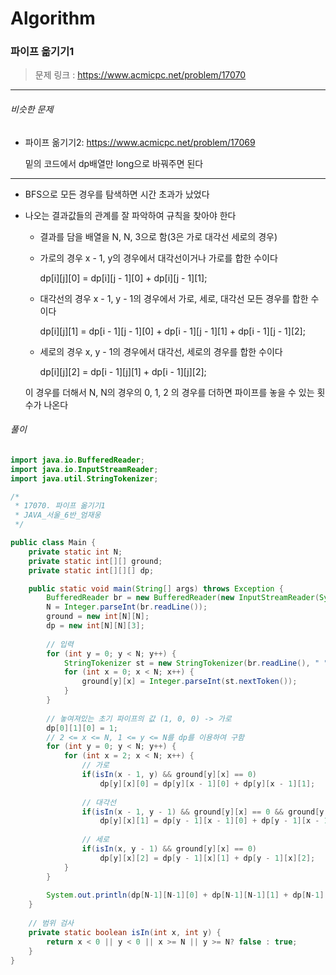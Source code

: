 # Algorithm

### 파이프 옮기기1

> 문제 링크 : https://www.acmicpc.net/problem/17070



*****

###### 비슷한 문제

* 파이프 옮기기2: https://www.acmicpc.net/problem/17069

  밑의 코드에서 dp배열만 long으로 바꿔주면 된다

*****



* BFS으로 모든 경우를 탐색하면 시간 초과가 났었다

  

 * 나오는 결과값들의 관계를 잘 파악하여 규칙을 찾아야 한다

   * 결과를 담을 배열을 N, N, 3으로 함(3은 가로 대각선 세로의 경우)

   * 가로의 경우 x - 1, y의 경우에서 대각선이거나 가로를 합한 수이다

     dp\[i\]\[j\][0] = dp\[i\]\[j - 1\][0] + dp\[i\]\[j - 1\][1];

   

   * 대각선의 경우 x - 1, y - 1의 경우에서 가로, 세로, 대각선 모든 경우를 합한 수이다

     dp\[i\]\[j\][1] = dp\[i - 1\]\[j - 1\][0] + dp\[i - 1]\[j - 1][1] + dp\[i - 1]\[j - 1][2];

   

   * 세로의 경우 x, y - 1의 경우에서 대각선, 세로의 경우를 합한 수이다 

     dp\[i]\[j]\[2] = dp\[i - 1]\[j][1] + dp\[i - 1]\[j][2];

   

   이 경우를 더해서 N, N의 경우의 0, 1, 2 의 경우를 더하면 파이프를 놓을 수 있는 횟수가 나온다

   


###### 풀이

~~~java
import java.io.BufferedReader;
import java.io.InputStreamReader;
import java.util.StringTokenizer;

/*
 * 17070. 파이프 옮기기1
 * JAVA_서울_6반_엄재웅
 */

public class Main {
	private static int N;
	private static int[][] ground;
	private static int[][][] dp;

	public static void main(String[] args) throws Exception {
		BufferedReader br = new BufferedReader(new InputStreamReader(System.in));
		N = Integer.parseInt(br.readLine());
		ground = new int[N][N];
		dp = new int[N][N][3];
		
		// 입력
		for (int y = 0; y < N; y++) {
			StringTokenizer st = new StringTokenizer(br.readLine(), " ");
			for (int x = 0; x < N; x++) {
				ground[y][x] = Integer.parseInt(st.nextToken());
			}
		}
		
		// 놓여져있는 초기 파이프의 값 (1, 0, 0) -> 가로
		dp[0][1][0] = 1;
		// 2 <= x <= N, 1 <= y <= N를 dp를 이용하여 구함
		for (int y = 0; y < N; y++) {
			for (int x = 2; x < N; x++) {
				// 가로
				if(isIn(x - 1, y) && ground[y][x] == 0)
					dp[y][x][0] = dp[y][x - 1][0] + dp[y][x - 1][1];
				
				// 대각선
				if(isIn(x - 1, y - 1) && ground[y][x] == 0 && ground[y - 1][x] == 0 && ground[y][x - 1] == 0)
					dp[y][x][1] = dp[y - 1][x - 1][0] + dp[y - 1][x - 1][1] + dp[y - 1][x - 1][2];
				
				// 세로
				if(isIn(x, y - 1) && ground[y][x] == 0)
					dp[y][x][2] = dp[y - 1][x][1] + dp[y - 1][x][2];
			}
		}
		
		System.out.println(dp[N-1][N-1][0] + dp[N-1][N-1][1] + dp[N-1][N-1][2]);
	}
	
    // 범위 검사
	private static boolean isIn(int x, int y) {
		return x < 0 || y < 0 || x >= N || y >= N? false : true;
	}
}
~~~
